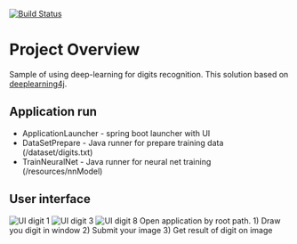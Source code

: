 [![Build Status](https://travis-ci.org/AlexKbit/deeplearning-digits.svg?branch=master)](https://travis-ci.org/AlexKbit/deeplearning-digits)

# Project Overview #

Sample of using deep-learning for digits recognition.
This solution based on [deeplearning4j](https://deeplearning4j.org/index.html).

## Application run
  - ApplicationLauncher - spring boot launcher with UI
  - DataSetPrepare - Java runner for prepare training data (/dataset/digits.txt)
  - TrainNeuralNet - Java runner for neural net training (/resources/nnModel)

## User interface

<img alt="UI digit 1" src="https://ndownloader.figshare.com/files/12476879/preview/12476879/preview.jpg">
<img alt="UI digit 3" src="https://ndownloader.figshare.com/files/12476873/preview/12476873/preview.jpg">
<img alt="UI digit 8" src="https://ndownloader.figshare.com/files/12476876/preview/12476876/preview.jpg">
Open application by root path.
1) Draw you digit in window
2) Submit your image
3) Get result of digit on image
